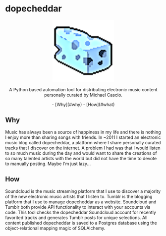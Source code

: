# dopecheddar

<p align="center">
<img alt="dopecheddar logo" width="200" src="https://github.com/cascio/dopecheddar/raw/master/dopecheddar.png"/>
</p>

<p align="center">
A Python based automation tool for distributing electronic music content personally curated by Michael Cascio.
</p>

<p align="center">
- [Why](#why)
- [How](#what)
</p>

## Why

Music has always been a source of happiness in my life and there is nothing I enjoy more than sharing songs with friends. In ~2011 I started an electronic music blog called dopecheddar, a platform where I share personally curated tracks that I discover on the internet. A problem I had was that I would listen to so much music during the day and would want to share the creations of so many talented artists with the world but did not have the time to devote to manually posting. Maybe I'm just lazy...

## How

Soundcloud is the music streaming platform that I use to discover a majority of the new electronic music artists that I listen to. Tumblr is the blogging platform that I use to manage dopecheddar as a website. Soundcloud and Tumblr both provide API functionality to interact with your accounts via code. This tool checks the dopecheddar Soundcloud account for recently favorited tracks and generates Tumblr posts for unique selections. All content published dopecheddar is saved to a Postgres database using the object-relational mapping magic of SQLAlchemy.